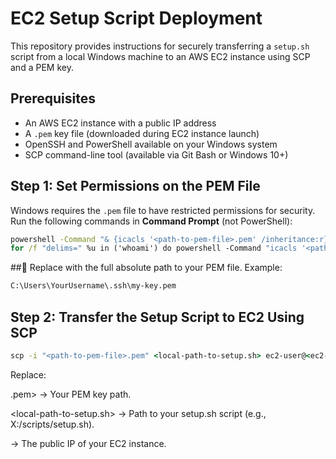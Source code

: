 # EC2 Setup Script Deployment

This repository provides instructions for securely transferring a `setup.sh` script from a local Windows machine to an AWS EC2 instance using SCP and a PEM key.

## Prerequisites

- An AWS EC2 instance with a public IP address
- A `.pem` key file (downloaded during EC2 instance launch)
- OpenSSH and PowerShell available on your Windows system
- SCP command-line tool (available via Git Bash or Windows 10+)

## Step 1: Set Permissions on the PEM File

Windows requires the `.pem` file to have restricted permissions for security. Run the following commands in **Command Prompt** (not PowerShell):

```cmd
powershell -Command "& {icacls '<path-to-pem-file>.pem' /inheritance:r}"
for /f "delims=" %u in ('whoami') do powershell -Command "icacls '<path-to-pem-file>.pem' /grant:r '%u:(R)'" 
```

##🔁 Replace <path-to-pem-file> with the full absolute path to your PEM file. Example:

```cmd
C:\Users\YourUsername\.ssh\my-key.pem
```

## Step 2: Transfer the Setup Script to EC2 Using SCP

```cmd
scp -i "<path-to-pem-file>.pem" <local-path-to-setup.sh> ec2-user@<ec2-public-ip>:/home/ec2-user/
```
Replace:

<path-to-pem-file>.pem> → Your PEM key path.

<local-path-to-setup.sh> → Path to your setup.sh script (e.g., X:/scripts/setup.sh).

<ec2-public-ip> → The public IP of your EC2 instance.




